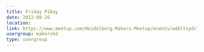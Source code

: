 ```yaml
---
title: Friday PiDay
date: 2022-08-26
location: 
link: https://www.meetup.com/Heidelberg-Makers-Meetup/events/wdbltsydclbjc/
usergroup: makershd
type: usergroup
---
```

